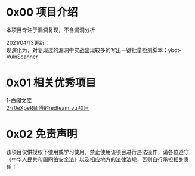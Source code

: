 # 0x00 项目介绍
本项目专注于漏洞复现，不含漏洞分析

2021/04/13更新：  
现演化为，对复现过的漏洞中实战出现较多的写出一键批量检测脚本：ybdt-VulnScanner

# 0x01 相关优秀项目
[1-白阁文库](https://wiki.bylibrary.cn/漏洞库/01-CMS漏洞/ActiveMQ/ActiveMQ任意文件上传漏洞/)  
[2-r0eXpeR师傅的redteam_vul项目](https://github.com/r0eXpeR/redteam_vul)

# 0x02 免责声明
该项目仅供授权下使用或学习使用，禁止使用该项目进行违法操作，请各位遵守《中华人民共和国网络安全法》以及相应地方的法律法规，否则自行承担相关责任！
